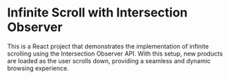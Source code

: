 # Infinite Scroll with Intersection Observer

This is a React project that demonstrates the implementation of infinite scrolling using the Intersection Observer API. With this setup, new products are loaded as the user scrolls down, providing a seamless and dynamic browsing experience.